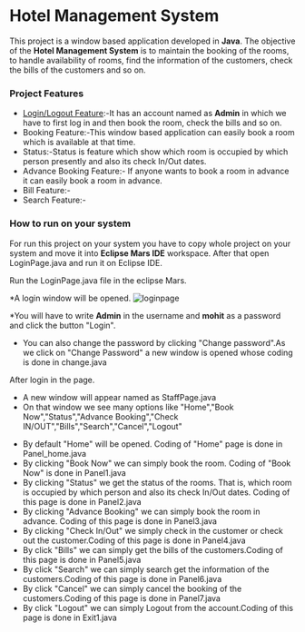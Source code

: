 # Hotel Management System

This project is a window based application developed in **Java**. The objective of the **Hotel Management System** is to maintain the booking of the rooms, to handle availability of rooms, find the information of the customers, check the bills of the customers and so on.

### Project Features
* <u>Login/Logout Feature</u>:-It has an account named as **Admin** in which we have to first log in and then book the room, check the bills and so on. 
* Booking Feature:-This window based application can easily book a room which is available at that time.
* Status:-Status is feature which show which room is occupied by which person presently and also its check In/Out dates.
* Advance Booking Feature:- If anyone wants to book a room in advance it can easily book a room in advance.
* Bill Feature:- 
* Search Feature:-

### How to run on your system
For run this project on your system you have to copy whole project on your system and move it into **Eclipse Mars IDE** workspace. After that open LoginPage.java and run it on Eclipse IDE.


Run the LoginPage.java file in the eclipse Mars.

*A login window will be opened. 
![loginpage](https://cloud.githubusercontent.com/assets/21156428/22984459/6d021966-f3cb-11e6-806f-e49688174590.png)

*You will have to write **Admin** in the username and **mohit** as a password and click the button "Login".
* You can also change the password by clicking "Change password".As we click on "Change Password" a new window is opened whose coding is done in change.java

 After login in the page.
  - A new window will appear named as StaffPage.java
  - On that window we see many options like "Home","Book Now","Status","Advance Booking","Check IN/OUT","Bills","Search","Cancel","Logout"
  * By default "Home" will be opened. Coding of "Home" page is done in Panel_home.java
  * By clicking "Book Now" we can simply book the room. Coding of "Book Now" is done in Panel1.java
  * By clicking "Status" we get the status of the rooms. That is, which room is occupied by which person and also its check In/Out dates. Coding of this page is done in Panel2.java 
   * By clicking "Advance Booking" we can simply book the room in advance. Coding of this page is done in Panel3.java
   * By clicking "Check In/Out" we simply check in the customer or check out the customer.Coding of this page is done in Panel4.java 
   * By click "Bills" we can simply get the bills of the customers.Coding of this page is done in Panel5.java 
   * By click "Search" we can simply search get the information of the customers.Coding of this page is done in Panel6.java 
   * By click "Cancel" we can simply cancel the booking of the customers.Coding of this page is done in Panel7.java 
   * By click "Logout" we can simply Logout from the account.Coding of this page is done in Exit1.java 
